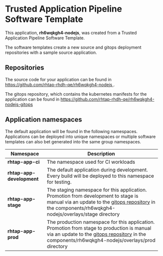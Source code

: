# Trusted Application Pipeline Software Template

This application, **rh6wqkgh4-nodejs**, was created from a Trusted Application Pipeline Software Template.

The software templates create a new source and gitops deployment repositories with a sample source application. 

## Repositories

The source code for your application can be found in [https://github.com/rhtap-rhdh-qe/rh6wqkgh4-nodejs ](https://github.com/rhtap-rhdh-qe/rh6wqkgh4-nodejs ).
 
The gitops repository, which contains the kubernetes manifests for the application can be found in 
[https://github.com/rhtap-rhdh-qe/rh6wqkgh4-nodejs-gitops ](https://github.com/rhtap-rhdh-qe/rh6wqkgh4-nodejs-gitops ) 

## Application namespaces 

The default application will be found in the following namespaces. Applications can be deployed into unique namespaces or multiple software templates can also bet generated into the same group namespaces.  

|  Namespace   |  Description   |  
| -------- | -------- |
| **rhtap-app-ci** | The namespace used for CI workloads |
| **rhtap-app-development** | The default application during development. Every build will be deployed to this namespace for testing. |
| **rhtap-app-stage** | The staging namespace for this application. Promotion from development to stage is manual via an update to the [gitops repository](https://github.com/rhtap-rhdh-qe/rh6wqkgh4-nodejs-gitops ) in the components/rh6wqkgh4-nodejs/overlays/stage directory |
| **rhtap-app-prod** | The production namespace for this application. Promotion from stage to production is manual via an update to the [gitops repository](https://github.com/rhtap-rhdh-qe/rh6wqkgh4-nodejs-gitops ) in the components/rh6wqkgh4-nodejs/overlays/prod directory |